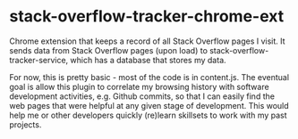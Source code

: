 # stack-overflow-tracker-chrome-ext
Chrome extension that keeps a record of all Stack Overflow pages I visit. 
It sends data from Stack Overflow pages (upon load) to stack-overflow-tracker-service, which has a database that stores my data.

For now, this is pretty basic - most of the code is in content.js. The eventual goal is allow this plugin to correlate my browsing history with software development activities, e.g. Github commits, so that I can easily find the web pages that were helpful at any given stage of development. This would help me or other developers quickly (re)learn skillsets to work with my past projects.
